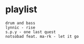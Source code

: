 # playlist
```
drum and bass
lynnic - rise
s.p.y - one last quest
notsobad feat. ma-rk - let it go
```
